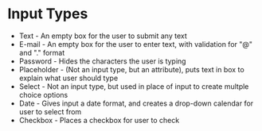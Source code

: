 # Input Types

* Text - An empty box for the user to submit any text
* E-mail - An empty box for the user to enter text, with validation for "@" and "." format
* Password - Hides the characters the user is typing
* Placeholder - (Not an input type, but an attribute), puts text in box to explain what user should type
* Select - Not an input type, but used in place of input to create multple choice options
* Date - Gives input a date format, and creates a drop-down calendar for user to select from
* Checkbox - Places a checkbox for user to check
